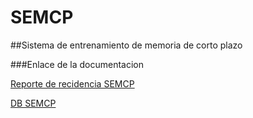# SEMCP

##Sistema de entrenamiento de memoria de corto plazo

###Enlace de la documentacion


[Reporte de recidencia SEMCP](https://docs.google.com/document/d/1lYbHcsMWNZGA86e9O2Ts4PnyKEgNPfJxWW75-veXF1o/edit)

[DB SEMCP](https://lucid.app/lucidchart/invitations/accept/6d9bb4f5-a78f-4d2e-b852-8c0d03b88508?viewport_loc=-124.64521955252728%2C-18.663464436817236%2C1934.3334195789091%2C911.8429076443651%2C0_0)
